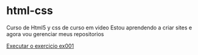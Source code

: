 # html-css

Curso de Html5 y css de curso em video
Estou aprendendo a criar sites e agora vou gerenciar meus repositorios

<a href="https://ismartinezrizo.github.io/html-css/exercicios/ex001/index.html">Executar o exercicio ex001</a>


